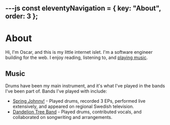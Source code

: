 ---js
const eleventyNavigation = {
  key: "About",
  order: 3
};
---

# About

Hi, I'm Oscar, and this is my little internet islet. I'm a software engineer building for the web. I enjoy reading, listening to, and [playing music](#music).

## Music

Drums have been my main instrument, and it's what I've played in the bands I've been part of. Bands I've played with include:

- [Spring Johnny!](https://springjohnny.se/) - Played drums, recorded 3 EPs, performed live extensively, and appeared on regional Swedish television.
- [Dandelion Tree Band](https://soundcloud.com/dandeliontreeband) - Played drums, contributed vocals, and collaborated on songwriting and arrangements.
